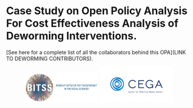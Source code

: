 # Case Study on Open Policy Analysis For Cost Effectiveness Analysis of Deworming Interventions.

[See here for a complete list of all the collaborators behind this OPA](LINK TO DEWORMING CONTRIBUTORS).

<p align="middle">
  <img width="200" src="./code/BITSS_logo_horizontal.png">
  <img width="200" src="./code/CEGA_logo.png">
</p>
<!--![BITSS logo](./code/BITSS_logo_horizontal.png){style="width: 40%"} ![CEGA logo](./code/CEGA_logo.png){style="width: 50%"}{style="display: block; margin-left: auto;
  margin-right: auto; width: 50%"} 
  
REPLACE WEALTH TAX LINKS WITH OPA LINKS  -->

Open in RStudio: [![Binder](http://mybinder.org/badge_logo.svg)](https://mybinder.org/v2/gh/BITSS/opa-wealthtax/master?urlpath=rstudio)

Go straight to the Shiny app: [![Binder](http://mybinder.org/badge_logo.svg)](https://mybinder.org/v2/gh/BITSS/opa-wealthtax/master?urlpath=shiny/code/interactive_visualization/)

This repository and its accompanying dynamic document and Shiny app are three key components of an Open Policy Analysis (OPA) on the costs and benefits of mass deworming interventions in various settings. Together, these materials create a transparent and reproducible analysis to facilitate collaboration and discussion about deworming policy.

<img align="right" width="50%" src="./code/OPA_layers.png">
1 - [An interactive plot](http://wealthtaxsimulator.org/simulator_app/), which summarizes the interactions between all key parameters for a given set of assumptions. Materials can be found in: [`code\shiny_app`](https://github.com/BITSS-OPA/opa-deworming/tree/master/code/shiny_app).

2 - Open policy report in the form of a [dynamic document](http://wealthtaxsimulator.org/analysis/) [replace with link to deworming doc], which details all data, code, and assumptions included in the analysis. Materials can be found in: [`code\dynamic_doc`](https://github.com/BITSS/opa-wealthtax/tree/master/code/dynamic_doc).

3 - This Github repository, which stores all data, code, and materials necessary to replicate the analysis in full with minimal effort.  

This case study complies with the highest levels of the [Open Policy Analysis (OPA) Guidelines](https://www.bitss.org/opa/community-standards/). We also look to demonstrate tools, ideas, and practices through which OPA can be implemented in practice. This exercise, and future case studies, in turn will inform the Guidelines.

To learn more about BITSS and our OPA initiative [click here](https://www.bitss.org/opa/). If you would like to collaborate with BITSS to develop a demonstration of a OPA in your organization please email Aleks Bogdanoski (abogdanoski@berkeley.edu).

